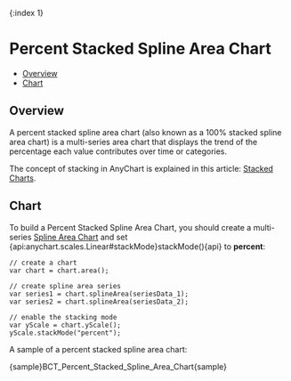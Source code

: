 {:index 1}
# Percent Stacked Spline Area Chart

* [Overview](#overview)
* [Chart](#chart)

## Overview

A percent stacked spline area chart (also known as a 100% stacked spline area chart) is a multi-series area chart that displays the trend of the percentage each value contributes over time or categories.

The concept of stacking in AnyChart is explained in this article: [Stacked Charts](Overview).

## Chart

To build a Percent Stacked Spline Area Chart, you should create a multi-series [Spline Area Chart](../../Spline_Area_Chart) and set {api:anychart.scales.Linear#stackMode}stackMode(){api} to <strong>percent</strong>:


```
// create a chart
var chart = chart.area();

// create spline area series
var series1 = chart.splineArea(seriesData_1);
var series2 = chart.splineArea(seriesData_2);

// enable the stacking mode
var yScale = chart.yScale();
yScale.stackMode("percent");
```

A sample of a percent stacked spline area chart:

{sample}BCT\_Percent\_Stacked\_Spline\_Area\_Chart{sample}
